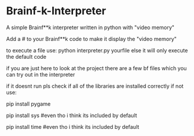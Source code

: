 # Brainf-k-Interpreter
A simple Brainf**k interpreter written in python with "video memory"

Add a # to your Brainf**k code to make it display the "video memory"

to execute a file use: python interpreter.py yourfile
else it will only execute the default code

if you are just here to look at the project there are a few bf files which you can try out in the interpreter

if it doesnt run pls check if all of the libraries are installed correctly if not use:

pip install pygame

pip install sys #even tho i think its included by default

pip install time #even tho i think its included by default
